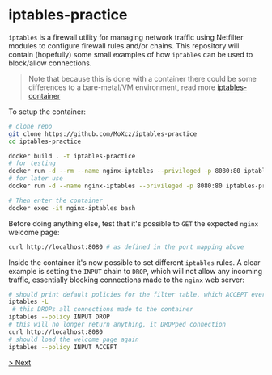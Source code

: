 # iptables-practice

`iptables` is a firewall utility for managing network traffic using Netfilter modules to configure firewall rules and/or chains. This repository will contain (hopefully) some small examples of how `iptables` can be used to block/allow connections.

> Note that because this is done with a container there could be some differences to a bare-metal/VM environment, read more [iptables-container](./iptables-container.md)

To setup the container:

```sh
# clone repo
git clone https://github.com/MoXcz/iptables-practice
cd iptables-practice

docker build . -t iptables-practice
# for testing
docker run -d --rm --name nginx-iptables --privileged -p 8080:80 iptables-practice:latest
# for later use
docker run -d --name nginx-iptables --privileged -p 8080:80 iptables-practice:latest

# Then enter the container
docker exec -it nginx-iptables bash
```

Before doing anything else, test that it's possible to `GET` the expected `nginx` welcome page:

```sh
curl http://localhost:8080 # as defined in the port mapping above
```

Inside the container it's now possible to set different `iptables` rules. A clear example is setting the `INPUT` chain to `DROP`, which will not allow any incoming traffic, essentially blocking connections made to the `nginx` web server:
```sh
# should print default policies for the filter table, which ACCEPT everything
iptables -L
 # this DROPs all connections made to the container
iptables --policy INPUT DROP
# this will no longer return anything, it DROPped connection
curl http://localhost:8080
# should load the welcome page again
iptables --policy INPUT ACCEPT
```

[> Next](./iptables.md)
